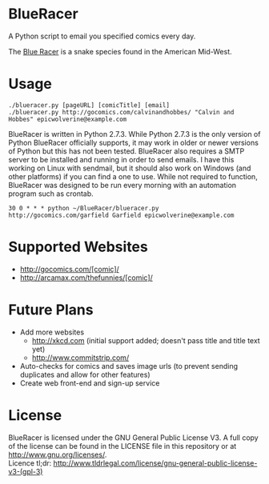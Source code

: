 BlueRacer
===========

A Python script to email you specified comics every day.


The [Blue Racer](https://en.wikipedia.org/wiki/Coluber_constrictor_foxii) is a snake species found in the American Mid-West.

Usage
===========

    ./blueracer.py [pageURL] [comicTitle] [email]  
    ./blueracer.py http://gocomics.com/calvinandhobbes/ "Calvin and Hobbes" epicwolverine@example.com

BlueRacer is written in Python 2.7.3. While Python 2.7.3 is the only version of Python BlueRacer officially supports, it may work in older or newer versions of Python but this has not been tested. BlueRacer also requires a SMTP server to be installed and running in order to send emails. I have this working on Linux with sendmail, but it should also work on Windows (and other platforms) if you can find a one to use. While not required to function, BlueRacer was designed to be run every morning with an automation program such as crontab. 

    30 0 * * * python ~/BlueRacer/blueracer.py http://gocomics.com/garfield Garfield epicwolverine@example.com

Supported Websites
===========
* http://gocomics.com/[comic]/
* http://arcamax.com/thefunnies/[comic]/

Future Plans
===========
* Add more websites
    * http://xkcd.com (initial support added; doesn't pass title and title text yet)
    * http://www.commitstrip.com/
* Auto-checks for comics and saves image urls (to prevent sending duplicates and allow for other features)
* Create web front-end and sign-up service
 
License
===========
BlueRacer is licensed under the GNU General Public License V3. A full copy of the license can be found in the LICENSE file in this repository or at http://www.gnu.org/licenses/.    
Licence tl;dr: http://www.tldrlegal.com/license/gnu-general-public-license-v3-(gpl-3)
